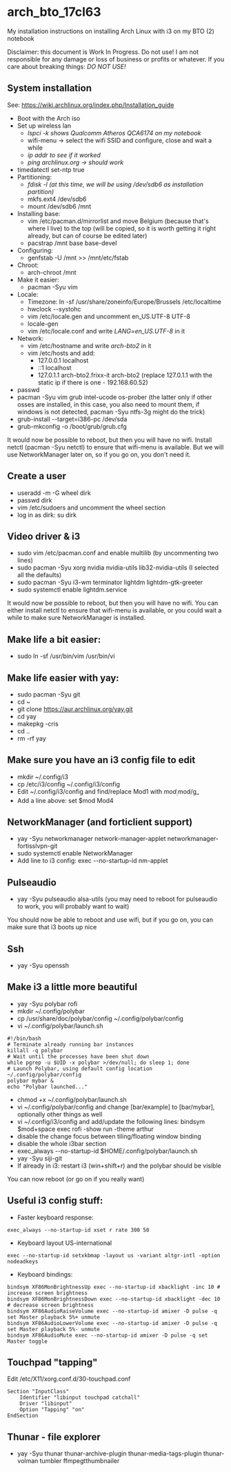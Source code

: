 # arch_bto_17cl63
My installation instructions on installing Arch Linux with i3 on my BTO (2) notebook

Disclaimer: this document is Work In Progress. Do not use! I am not responsible for any damage or loss of business or profits or whatever. If you care about breaking things: *DO NOT USE!*

## System installation

See: https://wiki.archlinux.org/index.php/Installation_guide
 * Boot with the Arch iso
 * Set up wireless lan
  	* _lspci -k shows Qualcomm Atheros QCA6174 on my notebook_
	* wifi-menu -> select the wifi SSID and configure, close and wait a while
	* _ip addr to see if it worked_
	* _ping archlinux.org -> should work_
 * timedatectl set-ntp true
 * Partitioning:
	* _fdisk -l (at this time, we will be using /dev/sdb6 as installation partition)_
	* mkfs.ext4 /dev/sdb6
	* mount /dev/sdb6 /mnt
 * Installing base:
	* vim /etc/pacman.d/mirrorlist and move Belgium (because that's where I live) to the top (will be copied, so it is worth getting it right already, but can of course be edited later)
	* pacstrap /mnt base base-devel
 * Configuring:
	* genfstab -U /mnt >> /mnt/etc/fstab
 * Chroot:
	* arch-chroot /mnt
 * Make it easier:
 	* pacman -Syu vim
 * Locale:
	* Timezone: ln -sf /usr/share/zoneinfo/Europe/Brussels /etc/localtime
	* hwclock --systohc
	* vim /etc/locale.gen and uncomment en_US.UTF-8 UTF-8
	* locale-gen
	* vim /etc/locale.conf and write *LANG=en_US.UTF-8* in it
 * Network:
	* vim /etc/hostname and write *arch-bto2* in it
	* vim /etc/hosts and add:
		* 127.0.0.1 localhost
		* ::1 localhost
		* 127.0.1.1 arch-bto2.frixx-it arch-bto2 (replace 127.0.1.1 with the static ip if there is one - 192.168.60.52)
 * passwd
 * pacman -Syu vim grub intel-ucode os-prober (the latter only if other osses are installed, in this case, you also need to mount them, if windows is not detected, pacman -Syu ntfs-3g might do the trick)
 * grub-install --target=i386-pc /dev/sda
 * grub-mkconfig -o /boot/grub/grub.cfg

It would now be possible to reboot, but then you will have no wifi. Install netctl (pacman -Syu netctl) to ensure that wifi-menu is available. But we will use NetworkManager later on, so if you go on, you don't need it.

## Create a user
 * useradd -m -G wheel dirk
 * passwd dirk
 * vim /etc/sudoers and uncomment the wheel section
 * log in as dirk: su dirk
 
## Video driver & i3
 * sudo vim /etc/pacman.conf and enable multilib (by uncommenting two lines)
 * sudo pacman -Syu xorg nvidia nvidia-utils lib32-nvidia-utils (I selected all the defaults)
 * sudo pacman -Syu i3-wm terminator lightdm lightdm-gtk-greeter
 * sudo systemctl enable lightdm.service

It would now be possible to reboot, but then you will have no wifi. You can either install netctl to ensure that wifi-menu is available, or you could wait a while to make sure NetworkManager is installed.

## Make life a bit easier:
 * sudo ln -sf /usr/bin/vim /usr/bin/vi

## Make life easier with yay:
 * sudo pacman -Syu git
 * cd ~
 * git clone https://aur.archlinux.org/yay.git
 * cd yay
 * makepkg -cris
 * cd ..
 * rm -rf yay
 
## Make sure you have an i3 config file to edit
 * mkdir ~/.config/i3
 * cp /etc/i3/config ~/.config/i3/config
 * Edit ~/.config/i3/config and find/replace Mod1 with $mod _:%s/Mod1/$mod/g_
 * Add a line above: set $mod Mod4
 
## NetworkManager (and forticlient support)
 * yay -Syu networkmanager network-manager-applet networkmanager-fortisslvpn-git
 * sudo systemctl enable NetworkManager
 * Add line to i3 config: exec --no-startup-id nm-applet

## Pulseaudio
 * yay -Syu pulseaudio alsa-utils (you may need to reboot for pulseaudio to work, you will probably want to wait)

You should now be able to reboot and use wifi, but if you go on, you can make sure that i3 boots up nice

## Ssh
 * yay -Syu openssh

## Make i3 a little more beautiful
 * yay -Syu polybar rofi
 * mkdir ~/.config/polybar
 * cp /usr/share/doc/polybar/config ~/.config/polybar/config
 * vi ~/.config/polybar/launch.sh
```
#!/bin/bash
# Terminate already running bar instances
killall -q polybar
# Wait until the processes have been shut down
while pgrep -u $UID -x polybar >/dev/null; do sleep 1; done
# Launch Polybar, using default config location ~/.config/polybar/config
polybar mybar &
echo "Polybar launched..."
```
 * chmod +x ~/.config/polybar/launch.sh
 * vi ~/.config/polybar/config and change [bar/example] to [bar/mybar], optionally other things as well
 * vi ~/.config/i3/config and add/update the following lines: bindsym $mod+space exec rofi -show run -theme arthur
 * disable the change focus between tiling/floating window binding
 * disable the whole i3bar section
 * exec_always --no-startup-id $HOME/.config/polybar/launch.sh
 * yay -Syu siji-git
 * If already in i3: restart i3 (win+shift+r) and the polybar should be visible

You can now reboot (or go on if you really want)
 
## Useful i3 config stuff:
 * Faster keyboard response:
```
exec_always --no-startup-id xset r rate 300 50
```
 * Keyboard layout US-international
```
exec --no-startup-id setxkbmap -layout us -variant altgr-intl -option nodeadkeys
```
 * Keyboard bindings:
```
bindsym XF86MonBrightnessUp exec --no-startup-id xbacklight -inc 10 # increase screen brightness
bindsym XF86MonBrightnessDown exec --no-startup-id xbacklight -dec 10 # decrease screen brightness
bindsym XF86AudioRaiseVolume exec --no-startup-id amixer -D pulse -q set Master playback 5%+ unmute
bindsym XF86AudioLowerVolume exec --no-startup-id amixer -D pulse -q set Master playback 5%- unmute
bindsym XF86AudioMute exec --no-startup-id amixer -D pulse -q set Master toggle
```

## Touchpad "tapping"
Edit /etc/X11/xorg.conf.d/30-touchpad.conf
```
Section "InputClass"
    Identifier "libinput touchpad catchall"
    Driver "libinput"
    Option "Tapping" "on"
EndSection
```

## Thunar - file explorer
 * yay -Syu thunar thunar-archive-plugin thunar-media-tags-plugin thunar-volman tumbler ffmpegtthumbnailer

